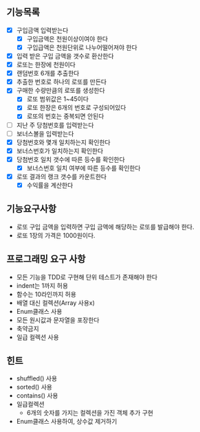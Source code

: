 ## 기능목록

- [x] 구입금액 입력받는다
  - [x] 구입금액은 천원이상이여야 한다
  - [x] 구입급액은 천원단위로 나누어떨어져야 한다
- [x] 입력 받은 구입 금액을 갯수로 환산한다
- [x] 로또는 한장에 천원이다
- [x] 랜덤번호 6개를 추출한다
- [x] 추출한 번호로 하나의 로또를 만든다
- [x] 구매한 수량만큼의 로또를 생성한다
    - [x] 로또 범위값은 1~45이다
    - [x] 로또 한장은 6개의 번호로 구성되어있다
    - [x] 로또의 번호는 중복되면 안된다
- [ ] 지난 주 당첨번호를 입력받는다
- [ ] 보너스볼을 입력받는다
- [x] 당첨번호와 몇개 일치하는지 확인한다
- [x] 보너스번호가 일치하는지 확인한다
- [x] 당첨번호 일치 갯수에 따른 등수를 확인한다
  - [x] 보너스번호 일치 여부에 따른 등수를 확인한다
- [x] 로또 결과의 랭크 갯수를 카운트한다
  - [x] 수익률을 계산한다

## 기능요구사항

- 로또 구입 금액을 입력하면 구입 금액에 해당하는 로또를 발급해야 한다.
- 로또 1장의 가격은 1000원이다.

## 프로그래밍 요구 사항

- 모든 기능을 TDD로 구현해 단위 테스트가 존재해야 한다
- indent는 1까지 허용
- 함수는 10라인까지 허용
- 배열 대신 컬렉션(Array 사용x)
- Enum클래스 사용
- 모든 원시값과 문자열을 포장한다
- 축약금지
- 일급 컬렉션 사용

## 힌트

- shuffled() 사용
- sorted() 사용
- contains() 사용
- 일급컬렉션
    - 6개의 숫자를 가지는 컬렉션을 가진 객체 추가 구현
- Enum클래스 사용하여, 상수값 제거하기
